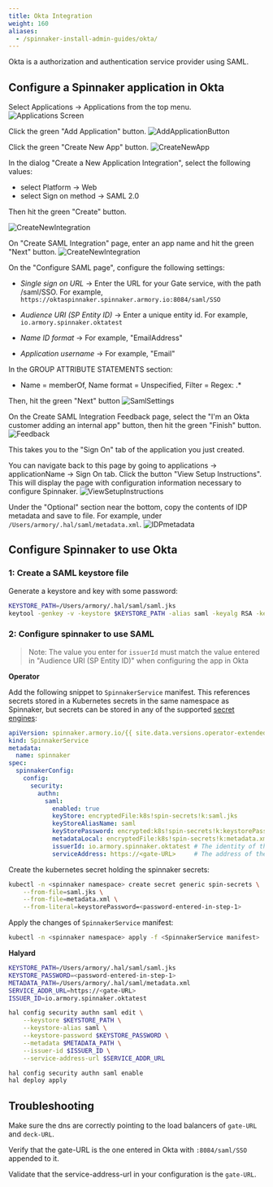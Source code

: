 ```yaml
---
title: Okta Integration
weight: 160
aliases:
  - /spinnaker-install-admin-guides/okta/
---
```


Okta is a authorization and authentication service provider using SAML.

## Configure a Spinnaker application in Okta

Select Applications -> Applications from the top menu.
![Applications Screen](/images/okta-applications.png)

Click the green "Add Application" button.
![AddApplicationButton](/images/okta-addapplication.png)

Click the green "Create New App" button.
![CreateNewApp](/images/okta-createnewapp.png)

In the dialog "Create a New Application Integration", select the following values:

* select Platform -> Web
* select Sign on method -> SAML 2.0

Then hit the green "Create" button.

![CreateNewIntegration](/images/okta-createnewintegration.png)


On "Create SAML Integration" page, enter an app name and hit the green "Next" button.
![CreateNewIntegration](/images/okta-appname.png)

On the "Configure SAML page", configure the following settings:

* *Single sign on URL* -> Enter the URL for your Gate service, with the path /saml/SSO.
  For example, `https://oktaspinnaker.spinnaker.armory.io:8084/saml/SSO`

* *Audience URI (SP Entity ID)* -> Enter a unique entity id. For example, `io.armory.spinnaker.oktatest`

* *Name ID format* -> For example, "EmailAddress"

* *Application username* -> For example, "Email"


In the GROUP ATTRIBUTE STATEMENTS section:

* Name = memberOf, Name format = Unspecified, Filter = Regex: .*

Then, hit the green "Next" button
![SamlSettings](/images/okta-samlsettings.png)

On the Create SAML Integration Feedback page, select the "I'm an Okta customer adding an internal app" button, then hit the green "Finish" button.
![Feedback](/images/okta-feedback.png)


This takes you to the "Sign On" tab of the application you just created.

You can navigate back to this page by going to applications -> applicationName -> Sign On tab.
Click the button "View Setup Instructions".  This will display the page with configuration information
necessary to configure Spinnaker.
![ViewSetupInstructions](/images/okta-viewsetupinstructions.png)

Under the "Optional" section near the bottom, copy the contents of IDP metadata and save to file. For example, under `/Users/armory/.hal/saml/metadata.xml`.
![IDPmetadata](/images/okta-idpmetadata.png)

## Configure Spinnaker to use Okta

### 1: Create a SAML keystore file

Generate a keystore and key with some password:

```bash
KEYSTORE_PATH=/Users/armory/.hal/saml/saml.jks
keytool -genkey -v -keystore $KEYSTORE_PATH -alias saml -keyalg RSA -keysize 2048 -validity 10000
```

### 2: Configure spinnaker to use SAML

> Note: The value you enter for `issuerId` must match the value entered in "Audience URI (SP Entity ID)" when configuring the app in Okta

**Operator**

Add the following snippet to `SpinnakerService` manifest. This references secrets stored in a Kubernetes secrets in the same namespace as Spinnaker, but secrets can be stored in any of the supported [secret engines](/spinnaker-install-admin-guides/secrets):

```yaml
apiVersion: spinnaker.armory.io/{{ site.data.versions.operator-extended-crd-version }}
kind: SpinnakerService
metadata:
  name: spinnaker
spec:
  spinnakerConfig:  
    config:
      security:
        authn:
          saml:
            enabled: true
            keyStore: encryptedFile:k8s!spin-secrets!k:saml.jks
            keyStoreAliasName: saml
            keyStorePassword: encrypted:k8s!spin-secrets!k:keystorePassword
            metadataLocal: encryptedFile:k8s!spin-secrets!k:metadata.xml
            issuerId: io.armory.spinnaker.oktatest # The identity of the Spinnaker application registered with the SAML provider.
            serviceAddress: https://<gate-URL>     # The address of the Gate server that will be accesible by the SAML identity provider. This should be the full URL, including port, e.g. https://gate.org.com:8084/. If deployed behind a load balancer, this would be the laod balancer's address.
```

Create the kubernetes secret holding the spinnaker secrets:

```bash
kubectl -n <spinnaker namespace> create secret generic spin-secrets \
    --from-file=saml.jks \
    --from-file=metadata.xml \
    --from-literal=keystorePassword=<password-entered-in-step-1>
```

Apply the changes of `SpinnakerService` manifest:

```bash
kubectl -n <spinnaker namespace> apply -f <SpinnakerService manifest>
```

**Halyard**

```bash
KEYSTORE_PATH=/Users/armory/.hal/saml/saml.jks
KEYSTORE_PASSWORD=<password-entered-in-step-1>
METADATA_PATH=/Users/armory/.hal/saml/metadata.xml
SERVICE_ADDR_URL=https://<gate-URL>
ISSUER_ID=io.armory.spinnaker.oktatest

hal config security authn saml edit \
    --keystore $KEYSTORE_PATH \
    --keystore-alias saml \
    --keystore-password $KEYSTORE_PASSWORD \
    --metadata $METADATA_PATH \
    --issuer-id $ISSUER_ID \
    --service-address-url $SERVICE_ADDR_URL

hal config security authn saml enable
hal deploy apply
```


## Troubleshooting

Make sure the dns are correctly pointing to the load balancers of `gate-URL` and `deck-URL`.

Verify that the gate-URL is the one entered in Okta with `:8084/saml/SSO` appended to it.

Validate that the service-address-url in your configuration is the `gate-URL`.
